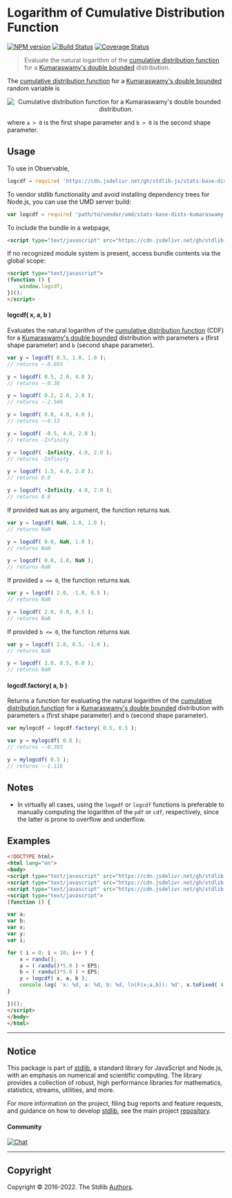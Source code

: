<!--

@license Apache-2.0

Copyright (c) 2018 The Stdlib Authors.

Licensed under the Apache License, Version 2.0 (the "License");
you may not use this file except in compliance with the License.
You may obtain a copy of the License at

   http://www.apache.org/licenses/LICENSE-2.0

Unless required by applicable law or agreed to in writing, software
distributed under the License is distributed on an "AS IS" BASIS,
WITHOUT WARRANTIES OR CONDITIONS OF ANY KIND, either express or implied.
See the License for the specific language governing permissions and
limitations under the License.

-->

# Logarithm of Cumulative Distribution Function

[![NPM version][npm-image]][npm-url] [![Build Status][test-image]][test-url] [![Coverage Status][coverage-image]][coverage-url] <!-- [![dependencies][dependencies-image]][dependencies-url] -->

> Evaluate the natural logarithm of the [cumulative distribution function][cdf] for a [Kumaraswamy's double bounded][kumaraswamy-distribution] distribution.

<section class="intro">

The [cumulative distribution function][cdf] for a [Kumaraswamy's double bounded][kumaraswamy-distribution] random variable is

<!-- <equation class="equation" label="eq:kumaraswamy_cdf" align="center" raw="F(x;a,b) = 1-(1-x^{a})^{b}" alt="Cumulative distribution function for a Kumaraswamy's double bounded distribution."> -->

<div class="equation" align="center" data-raw-text="F(x;a,b) = 1-(1-x^{a})^{b}" data-equation="eq:kumaraswamy_cdf">
    <img src="https://cdn.jsdelivr.net/gh/stdlib-js/stdlib@51534079fef45e990850102147e8945fb023d1d0/lib/node_modules/@stdlib/stats/base/dists/kumaraswamy/logcdf/docs/img/equation_kumaraswamy_cdf.svg" alt="Cumulative distribution function for a Kumaraswamy's double bounded distribution.">
    <br>
</div>

<!-- </equation> -->

where `a > 0` is the first shape parameter and `b > 0` is the second shape parameter.

</section>

<!-- /.intro -->



<section class="usage">

## Usage

To use in Observable,

```javascript
logcdf = require( 'https://cdn.jsdelivr.net/gh/stdlib-js/stats-base-dists-kumaraswamy-logcdf@umd/browser.js' )
```

To vendor stdlib functionality and avoid installing dependency trees for Node.js, you can use the UMD server build:

```javascript
var logcdf = require( 'path/to/vendor/umd/stats-base-dists-kumaraswamy-logcdf/index.js' )
```

To include the bundle in a webpage,

```html
<script type="text/javascript" src="https://cdn.jsdelivr.net/gh/stdlib-js/stats-base-dists-kumaraswamy-logcdf@umd/browser.js"></script>
```

If no recognized module system is present, access bundle contents via the global scope:

```html
<script type="text/javascript">
(function () {
    window.logcdf;
})();
</script>
```

#### logcdf( x, a, b )

Evaluates the natural logarithm of the [cumulative distribution function][cdf] (CDF) for a [Kumaraswamy's double bounded][kumaraswamy-distribution] distribution with parameters `a` (first shape parameter) and `b` (second shape parameter).

```javascript
var y = logcdf( 0.5, 1.0, 1.0 );
// returns ~-0.693

y = logcdf( 0.5, 2.0, 4.0 );
// returns ~-0.38

y = logcdf( 0.2, 2.0, 2.0 );
// returns ~-2.546

y = logcdf( 0.8, 4.0, 4.0 );
// returns ~-0.13

y = logcdf( -0.5, 4.0, 2.0 );
// returns -Infinity

y = logcdf( -Infinity, 4.0, 2.0 );
// returns -Infinity

y = logcdf( 1.5, 4.0, 2.0 );
// returns 0.0

y = logcdf( +Infinity, 4.0, 2.0 );
// returns 0.0
```

If provided `NaN` as any argument, the function returns `NaN`.

```javascript
var y = logcdf( NaN, 1.0, 1.0 );
// returns NaN

y = logcdf( 0.0, NaN, 1.0 );
// returns NaN

y = logcdf( 0.0, 1.0, NaN );
// returns NaN
```

If provided `a <= 0`, the function returns `NaN`.

```javascript
var y = logcdf( 2.0, -1.0, 0.5 );
// returns NaN

y = logcdf( 2.0, 0.0, 0.5 );
// returns NaN
```

If provided `b <= 0`, the function returns `NaN`.

```javascript
var y = logcdf( 2.0, 0.5, -1.0 );
// returns NaN

y = logcdf( 2.0, 0.5, 0.0 );
// returns NaN
```

#### logcdf.factory( a, b )

Returns a function for evaluating the natural logarithm of the [cumulative distribution function][cdf] for a [Kumaraswamy's double bounded][kumaraswamy-distribution] distribution with parameters `a` (first shape parameter) and `b` (second shape parameter).

```javascript
var mylogcdf = logcdf.factory( 0.5, 0.5 );

var y = mylogcdf( 0.8 );
// returns ~-0.393

y = mylogcdf( 0.3 );
// returns ~-1.116
```

</section>

<!-- /.usage -->

<section class="notes">

## Notes

-   In virtually all cases, using the `logpdf` or `logcdf` functions is preferable to manually computing the logarithm of the `pdf` or `cdf`, respectively, since the latter is prone to overflow and underflow.

</section>

<!-- /.notes -->

<section class="examples">

## Examples

<!-- eslint no-undef: "error" -->

```html
<!DOCTYPE html>
<html lang="en">
<body>
<script type="text/javascript" src="https://cdn.jsdelivr.net/gh/stdlib-js/random-base-randu@umd/browser.js"></script>
<script type="text/javascript" src="https://cdn.jsdelivr.net/gh/stdlib-js/constants-float64-eps@umd/browser.js"></script>
<script type="text/javascript" src="https://cdn.jsdelivr.net/gh/stdlib-js/stats-base-dists-kumaraswamy-logcdf@umd/browser.js"></script>
<script type="text/javascript">
(function () {

var a;
var b;
var x;
var y;
var i;

for ( i = 0; i < 10; i++ ) {
    x = randu();
    a = ( randu()*5.0 ) + EPS;
    b = ( randu()*5.0 ) + EPS;
    y = logcdf( x, a, b );
    console.log( 'x: %d, a: %d, b: %d, ln(F(x;a,b)): %d', x.toFixed( 4 ), a.toFixed( 4 ), b.toFixed( 4 ), y.toFixed( 4 ) );
}

})();
</script>
</body>
</html>
```

</section>

<!-- /.examples -->

<!-- Section for related `stdlib` packages. Do not manually edit this section, as it is automatically populated. -->

<section class="related">

</section>

<!-- /.related -->

<!-- Section for all links. Make sure to keep an empty line after the `section` element and another before the `/section` close. -->


<section class="main-repo" >

* * *

## Notice

This package is part of [stdlib][stdlib], a standard library for JavaScript and Node.js, with an emphasis on numerical and scientific computing. The library provides a collection of robust, high performance libraries for mathematics, statistics, streams, utilities, and more.

For more information on the project, filing bug reports and feature requests, and guidance on how to develop [stdlib][stdlib], see the main project [repository][stdlib].

#### Community

[![Chat][chat-image]][chat-url]

---

## Copyright

Copyright &copy; 2016-2022. The Stdlib [Authors][stdlib-authors].

</section>

<!-- /.stdlib -->

<!-- Section for all links. Make sure to keep an empty line after the `section` element and another before the `/section` close. -->

<section class="links">

[npm-image]: http://img.shields.io/npm/v/@stdlib/stats-base-dists-kumaraswamy-logcdf.svg
[npm-url]: https://npmjs.org/package/@stdlib/stats-base-dists-kumaraswamy-logcdf

[test-image]: https://github.com/stdlib-js/stats-base-dists-kumaraswamy-logcdf/actions/workflows/test.yml/badge.svg?branch=main
[test-url]: https://github.com/stdlib-js/stats-base-dists-kumaraswamy-logcdf/actions/workflows/test.yml?query=branch:main

[coverage-image]: https://img.shields.io/codecov/c/github/stdlib-js/stats-base-dists-kumaraswamy-logcdf/main.svg
[coverage-url]: https://codecov.io/github/stdlib-js/stats-base-dists-kumaraswamy-logcdf?branch=main

<!--

[dependencies-image]: https://img.shields.io/david/stdlib-js/stats-base-dists-kumaraswamy-logcdf.svg
[dependencies-url]: https://david-dm.org/stdlib-js/stats-base-dists-kumaraswamy-logcdf/main

-->

[chat-image]: https://img.shields.io/gitter/room/stdlib-js/stdlib.svg
[chat-url]: https://gitter.im/stdlib-js/stdlib/

[stdlib]: https://github.com/stdlib-js/stdlib

[stdlib-authors]: https://github.com/stdlib-js/stdlib/graphs/contributors

[umd]: https://github.com/umdjs/umd
[es-module]: https://developer.mozilla.org/en-US/docs/Web/JavaScript/Guide/Modules

[deno-url]: https://github.com/stdlib-js/stats-base-dists-kumaraswamy-logcdf/tree/deno
[umd-url]: https://github.com/stdlib-js/stats-base-dists-kumaraswamy-logcdf/tree/umd
[esm-url]: https://github.com/stdlib-js/stats-base-dists-kumaraswamy-logcdf/tree/esm
[branches-url]: https://github.com/stdlib-js/stats-base-dists-kumaraswamy-logcdf/blob/main/branches.md

[kumaraswamy-distribution]: https://en.wikipedia.org/wiki/Kumaraswamy_distribution

[cdf]: https://en.wikipedia.org/wiki/Cumulative_distribution_function

</section>

<!-- /.links -->
